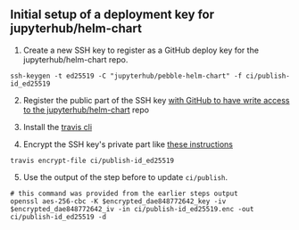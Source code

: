 ## Initial setup of a deployment key for jupyterhub/helm-chart

1. Create a new SSH key to register as a GitHub deploy key for the jupyterhub/helm-chart repo.

```
ssh-keygen -t ed25519 -C "jupyterhub/pebble-helm-chart" -f ci/publish-id_ed25519
```

2. Register the public part of the SSH key [with GitHub to have write access to the jupyterhub/helm-chart](https://github.com/jupyterhub/helm-chart/settings/keys) repo

3. Install the [travis cli](https://github.com/travis-ci/travis.rb#readme)

4. Encrypt the SSH key's private part like [these instructions](https://docs.travis-ci.com/user/encrypting-files/#automated-encryption)

```
travis encrypt-file ci/publish-id_ed25519
```

5. Use the output of the step before to update `ci/publish`.

```shell
# this command was provided from the earlier steps output
openssl aes-256-cbc -K $encrypted_dae848772642_key -iv $encrypted_dae848772642_iv -in ci/publish-id_ed25519.enc -out ci/publish-id_ed25519 -d
```
